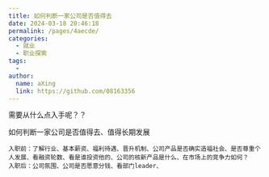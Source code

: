 ```yaml
---
title: 如何判断一家公司是否值得去
date: 2024-03-18 20:46:18
permalink: /pages/4aecde/
categories:
  - 就业
  - 职业探索
tags:
  - 
author: 
  name: aXing
  link: https://github.com/08163356
---
```

需要从什么点入手呢？？

如何判断一家公司是否值得去、值得长期发展

```
入职前：了解行业、基本薪资、福利待遇、晋升机制、公司产品是否确实造福社会、是否尊重个人发展、看融资轮数、看是谁投资他的、公司的核新产品是什么、在市场上的竞争力如何？
入职后：公司氛围、公司是否愿意分钱、看部门leader、
```